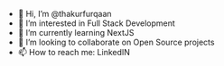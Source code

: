 - 👋 Hi, I’m @thakurfurqaan
- 👀 I’m interested in Full Stack Development
- 🌱 I’m currently learning NextJS
- 💞️ I’m looking to collaborate on Open Source projects
- 📫 How to reach me: LinkedIN

<!---
thakurfurqaan/thakurfurqaan is a ✨ special ✨ repository because its `README.md` (this file) appears on your GitHub profile.
You can click the Preview link to take a look at your changes.
--->
